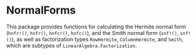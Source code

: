 # NormalForms

This package provides functions for calculating the Hermite normal form (`hnfr!()`, `hnfr()`, 
`hnfc!()`, `hnfc()`), and the Smith normal form (`snf!()`, `snf!()`), as well as factorization
types `RowHermite`, `ColumnHermite`, and `Smith`, which are subtypes of
`LinearAlgebra.Factorization`.
